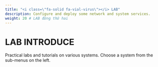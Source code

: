 ```yaml
---
title: "<i class=\"fa-solid fa-vial-virus\"></i> LAB"
description: Configure and deploy some network and system services.
weight: 20 # LAB đứng thứ hai
---
```

# LAB INTRODUCE
Practical labs and tutorials on various systems. Choose a system from the sub-menus on the left.

